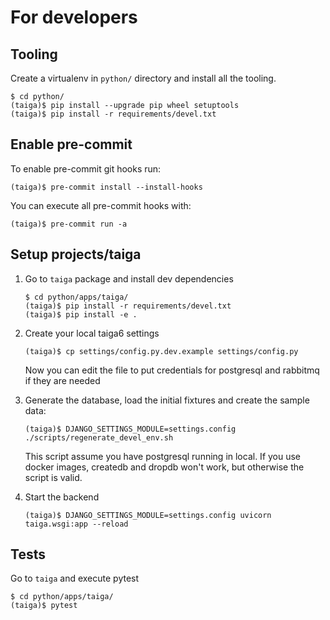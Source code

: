 # For developers

## Tooling

Create a virtualenv in `python/` directory and install all the tooling.

```shell
$ cd python/
(taiga)$ pip install --upgrade pip wheel setuptools
(taiga)$ pip install -r requirements/devel.txt
```


## Enable pre-commit

To enable pre-commit git hooks run:

```shell
(taiga)$ pre-commit install --install-hooks
```

You can execute all pre-commit hooks with:

```shell
(taiga)$ pre-commit run -a
```

## Setup projects/taiga

1. Go to `taiga` package and install dev dependencies
   ```shell
   $ cd python/apps/taiga/
   (taiga)$ pip install -r requirements/devel.txt
   (taiga)$ pip install -e .
   ```

2. Create your local taiga6 settings
   ```shell
   (taiga)$ cp settings/config.py.dev.example settings/config.py
   ```
   Now you can edit the file to put credentials for postgresql and rabbitmq if they are needed

3. Generate the database, load the initial fixtures and create the sample data:
   ```shell
   (taiga)$ DJANGO_SETTINGS_MODULE=settings.config ./scripts/regenerate_devel_env.sh
   ```
   This script assume you have postgresql running in local. If you use docker images, createdb and dropdb won't work, but otherwise the script is valid.

4. Start the backend
   ```
   (taiga)$ DJANGO_SETTINGS_MODULE=settings.config uvicorn taiga.wsgi:app --reload
   ```

## Tests

Go to `taiga` and execute pytest
   ```shell
   $ cd python/apps/taiga/
   (taiga)$ pytest
   ```